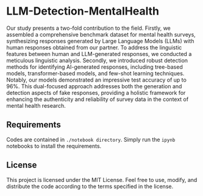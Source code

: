 # LLM-Detection-MentalHealth

Our study presents a two-fold contribution to the field. Firstly, we assembled a comprehensive benchmark dataset for mental health surveys, synthesizing responses generated by Large Language Models (LLMs) with human responses obtained from our partner. To address the linguistic features between human and LLM-generated responses, we conducted a meticulous linguistic analysis. Secondly, we introduced robust detection methods for identifying AI-generated responses, including tree-based models, transformer-based models, and few-shot learning techniques. Notably, our models demonstrated an impressive test accuracy of up to 96\%. This dual-focused approach addresses both the generation and detection aspects of fake responses, providing a holistic framework for enhancing the authenticity and reliability of survey data in the context of mental health research.

## Requirements
Codes are contained in `./notebook directory`. Simply run the ``ipynb`` notebooks to install the requirements. 
## License
This project is licensed under the MIT License. Feel free to use, modify, and distribute the code according to the terms specified in the license.

